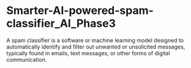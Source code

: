 # Smarter-AI-powered-spam-classifier_AI_Phase3
A spam classifier is a software or machine learning model designed to automatically identify and filter out unwanted or unsolicited messages, typically found in emails, text messages, or other forms of digital communication.
